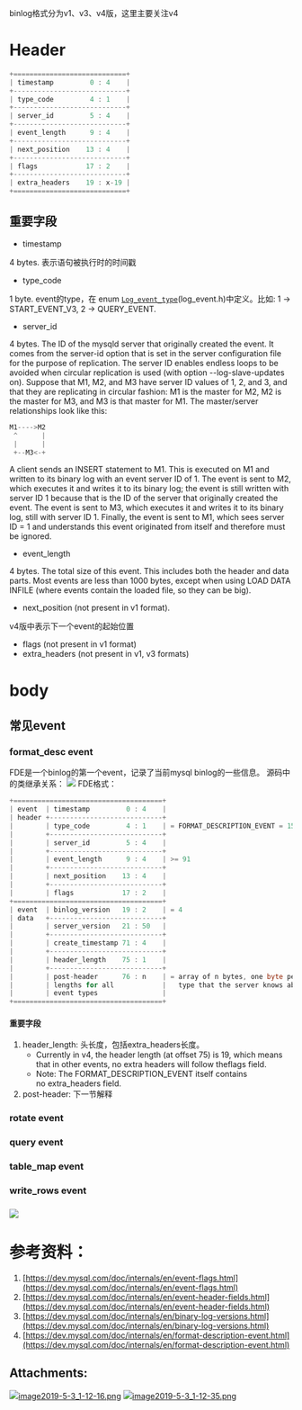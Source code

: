 binlog格式分为v1、v3、v4版，这里主要关注v4
# Header
```java
+============================+
| timestamp         0 : 4    |
+----------------------------+
| type_code         4 : 1    |
+----------------------------+
| server_id         5 : 4    |
+----------------------------+
| event_length      9 : 4    |
+----------------------------+
| next_position    13 : 4    |
+----------------------------+
| flags            17 : 2    |
+----------------------------+
| extra_headers    19 : x-19 |
+============================+
```
## 重要字段

- timestamp

4 bytes. 表示语句被执行时的时间戳

- type_code

1 byte. event的type，在 enum [`Log_event_type`](https://dev.mysql.com/doc/internals/en/event-classes-and-types.html)(log_event.h)中定义。比如: 1 -> START_EVENT_V3, 2 -> QUERY_EVENT.

- server_id

4 bytes. The ID of the mysqld server that originally created the event. It comes from the server-id option that is set in the server configuration file for the purpose of replication. The server ID enables endless loops to be avoided when circular replication is used (with option --log-slave-updates on). Suppose that M1, M2, and M3 have server ID values of 1, 2, and 3, and that they are replicating in circular fashion: M1 is the master for M2, M2 is the master for M3, and M3 is that master for M1. The master/server relationships look like this:

```java
M1---->M2
 ^      |
 |      |
 +--M3<-+
```

A client sends an INSERT statement to M1. This is executed on M1 and written to its binary log with an event server ID of 1. The event is sent to M2, which executes it and writes it to its binary log; the event is still written with server ID 1 because that is the ID of the server that originally created the event. The event is sent to M3, which executes it and writes it to its binary log, still with server ID 1. Finally, the event is sent to M1, which sees server ID = 1 and understands this event originated from itself and therefore must be ignored.

- event_length

4 bytes. The total size of this event. This includes both the header and data parts. Most events are less than 1000 bytes, except when using LOAD DATA INFILE (where events contain the loaded file, so they can be big).

- next_position (not present in v1 format).

v4版中表示下一个event的起始位置

- flags (not present in v1 format)
- extra_headers (not present in v1, v3 formats)
# body
## 常见event
### format_desc event
FDE是一个binlog的第一个event，记录了当前mysql binlog的一些信息。
源码中的类继承关系：
![](https://cdn.nlark.com/yuque/0/2019/png/385742/1564035718273-dbaf2a37-e932-4708-96eb-7358de9e16b7.png#align=left&display=inline&height=400&originHeight=1016&originWidth=1204&status=done&style=none&width=1204)
FDE格式：
```java
+=====================================+
| event  | timestamp         0 : 4    |
| header +----------------------------+
|        | type_code         4 : 1    | = FORMAT_DESCRIPTION_EVENT = 15
|        +----------------------------+
|        | server_id         5 : 4    |
|        +----------------------------+
|        | event_length      9 : 4    | >= 91
|        +----------------------------+
|        | next_position    13 : 4    |
|        +----------------------------+
|        | flags            17 : 2    |
+=====================================+
| event  | binlog_version   19 : 2    | = 4
| data   +----------------------------+
|        | server_version   21 : 50   |
|        +----------------------------+
|        | create_timestamp 71 : 4    |
|        +----------------------------+
|        | header_length    75 : 1    |
|        +----------------------------+
|        | post-header      76 : n    | = array of n bytes, one byte per event
|        | lengths for all            |   type that the server knows about
|        | event types                |
+=====================================+
```
#### 重要字段

1. header_length: 头长度，包括extra_headers长度。
   - Currently in v4, the header length (at offset 75) is 19, which means that in other events, no extra headers will follow theflags field.
   - Note: The FORMAT_DESCRIPTION_EVENT itself contains no extra_headers field. 
2. post-header: 下一节解释
### rotate event
### query event
### table_map event
### write_rows event
### ![](https://cdn.nlark.com/yuque/0/2019/png/385742/1564035718315-a39439c0-9182-4204-bbb7-f59a8796192e.png#align=left&display=inline&height=400&originHeight=1056&originWidth=860&status=done&style=none&width=860)
# 参考资料：

1. [https://dev.mysql.com/doc/internals/en/event-flags.html](https://dev.mysql.com/doc/internals/en/event-flags.html)
2. [https://dev.mysql.com/doc/internals/en/event-header-fields.html](https://dev.mysql.com/doc/internals/en/event-header-fields.html)
3. [https://dev.mysql.com/doc/internals/en/binary-log-versions.html](https://dev.mysql.com/doc/internals/en/binary-log-versions.html)
4. [https://dev.mysql.com/doc/internals/en/format-description-event.html](https://dev.mysql.com/doc/internals/en/format-description-event.html)

## Attachments:
![](https://cdn.nlark.com/yuque/0/2019/gif/385742/1564035719116-7d1d28d6-9b56-49d1-a74f-c90d954c2275.gif#align=left&display=inline&height=8&originHeight=8&originWidth=8&status=done&style=none&width=8)[image2019-5-3_1-12-16.png](https://cdn.nlark.com/yuque/0/2019/png/385742/1564035718273-dbaf2a37-e932-4708-96eb-7358de9e16b7.png)
![](https://cdn.nlark.com/yuque/0/2019/gif/385742/1564035719116-7d1d28d6-9b56-49d1-a74f-c90d954c2275.gif#align=left&display=inline&height=8&originHeight=8&originWidth=8&status=done&style=none&width=8)[image2019-5-3_1-12-35.png](https://cdn.nlark.com/yuque/0/2019/png/385742/1564035718315-a39439c0-9182-4204-bbb7-f59a8796192e.png)
